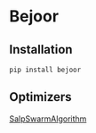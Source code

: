# Bejoor

## Installation
    pip install bejoor

## Optimizers

[SalpSwarmAlgorithm](docs/salp_swarm_algorithm.md)
